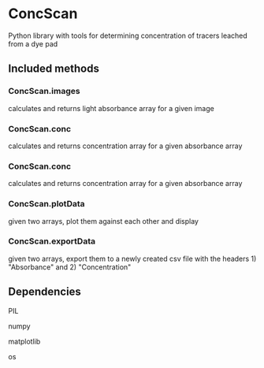 # ConcScan
Python library with tools for determining concentration of tracers leached from a dye pad

## Included methods
### ConcScan.images
calculates and returns light absorbance array for a given image

### ConcScan.conc
calculates and returns concentration array for a given absorbance array

### ConcScan.conc
calculates and returns concentration array for a given absorbance array

### ConcScan.plotData
given two arrays, plot them against each other and display 

### ConcScan.exportData
given two arrays, export them to a newly created csv file with the headers 1) "Absorbance" and 2) "Concentration"


## Dependencies
PIL

numpy

matplotlib

os
